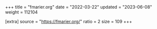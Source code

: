 +++
title = "fmarier.org"
date = "2022-03-22"
updated = "2023-06-08"
weight = 112104

[extra]
source = "https://fmarier.org/"
ratio = 2
size = 109
+++
